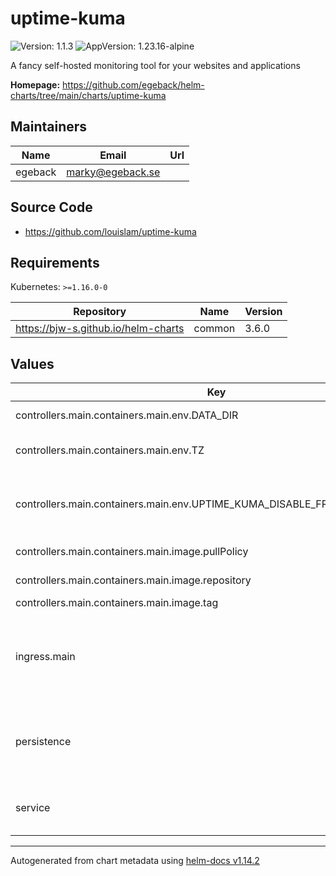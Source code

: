 # uptime-kuma

![Version: 1.1.3](https://img.shields.io/badge/Version-1.1.3-informational?style=flat-square) ![AppVersion: 1.23.16-alpine](https://img.shields.io/badge/AppVersion-1.23.16--alpine-informational?style=flat-square)

A fancy self-hosted monitoring tool for your websites and applications

**Homepage:** <https://github.com/egeback/helm-charts/tree/main/charts/uptime-kuma>

## Maintainers

| Name | Email | Url |
| ---- | ------ | --- |
| egeback | <marky@egeback.se> |  |

## Source Code

* <https://github.com/louislam/uptime-kuma>

## Requirements

Kubernetes: `>=1.16.0-0`

| Repository | Name | Version |
|------------|------|---------|
| https://bjw-s.github.io/helm-charts | common | 3.6.0 |

## Values

| Key | Type | Default | Description |
|-----|------|---------|-------------|
| controllers.main.containers.main.env.DATA_DIR | string | `"/data"` | Set the data dir |
| controllers.main.containers.main.env.TZ | string | `"UTC"` | Set the container timezone |
| controllers.main.containers.main.env.UPTIME_KUMA_DISABLE_FRAME_SAMEORIGIN | int | `0` | Set the frame same-origin policy (int) |
| controllers.main.containers.main.image.pullPolicy | string | `"IfNotPresent"` | image pull policy |
| controllers.main.containers.main.image.repository | string | `"louislam/uptime-kuma"` | image repository |
| controllers.main.containers.main.image.tag | string | chart.appVersion | image tag |
| ingress.main | object | See values.yaml | Enable and configure ingress settings for the chart under this key. |
| persistence | object | See values.yaml | Configure persistence settings for the chart under this key. |
| service | object | See values.yaml | Configures service settings for the chart. |

----------------------------------------------
Autogenerated from chart metadata using [helm-docs v1.14.2](https://github.com/norwoodj/helm-docs/releases/v1.14.2)
